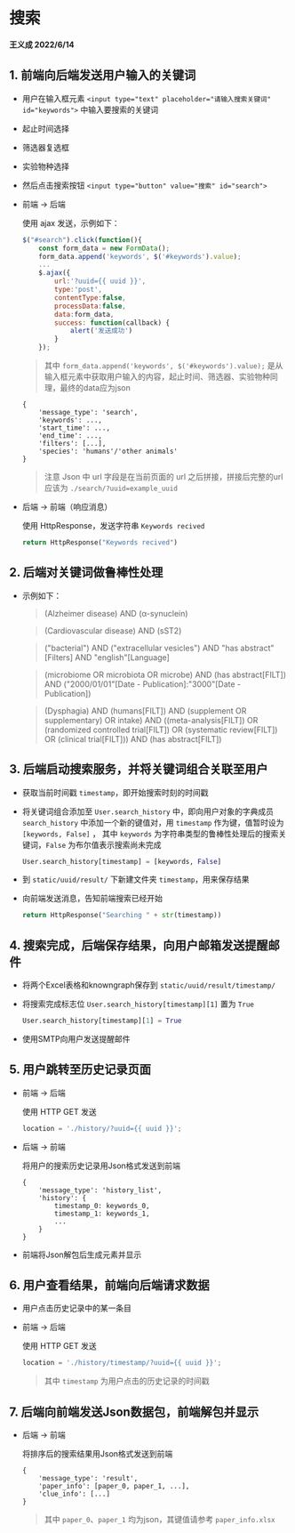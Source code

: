 # 搜索

**王义成 2022/6/14**

## 1. 前端向后端发送用户输入的关键词

* 用户在输入框元素 ```<input type="text" placeholder="请输入搜索关键词" id="keywords">``` 中输入要搜索的关键词

* 起止时间选择

* 筛选器复选框

* 实验物种选择

* 然后点击搜索按钮 ```<input type="button" value="搜索" id="search">```

* 前端 -> 后端

    使用 ajax 发送，示例如下：

    ```javascript
    $("#search").click(function(){
        const form_data = new FormData();
        form_data.append('keywords', $('#keywords').value);
        ...
        $.ajax({
            url:'?uuid={{ uuid }}',
            type:'post',
            contentType:false,
            processData:false,
            data:form_data,
            success: function(callback) {
                alert('发送成功')
            }
        });
    ```

    > 其中 ```form_data.append('keywords', $('#keywords').value);``` 是从输入框元素中获取用户输入的内容，起止时间、筛选器、实验物种同理，最终的data应为json 
    
    ```
    {
        'message_type': 'search', 
        'keywords': ..., 
        'start_time': ..., 
        'end_time': ..., 
        'filters': [...], 
        'species': 'humans'/'other animals'
    }
    ```

    > 注意 Json 中 url 字段是在当前页面的 url 之后拼接，拼接后完整的url应该为 ```./search/?uuid=example_uuid```

* 后端 -> 前端（响应消息）
    
    使用 HttpResponse，发送字符串 ```Keywords recived``` 
    
    ```python
    return HttpResponse("Keywords recived")
    ```

## 2. 后端对关键词做鲁棒性处理

* 示例如下：
    > (Alzheimer disease) AND (α-synuclein)

    > (Cardiovascular disease) AND (sST2)

    > ("bacterial") AND ("extracellular vesicles") AND "has abstract"[Filters] AND "english"[Language]

    > (microbiome OR microbiota OR microbe) AND (has abstract[FILT]) AND ("2000/01/01"[Date - Publication]:"3000"[Date - Publication])

    > (Dysphagia) AND (humans[FILT]) AND (supplement OR supplementary) OR intake) AND ((meta-analysis[FILT]) OR (randomized controlled trial[FILT]) OR (systematic review[FILT]) OR (clinical trial[FILT])) AND (has abstract[FILT])

## 3. 后端启动搜索服务，并将关键词组合关联至用户

* 获取当前时间戳 ```timestamp```，即开始搜索时刻的时间戳

* 将关键词组合添加至 ```User.search_history``` 中，即向用户对象的字典成员 ```search_history``` 中添加一个新的键值对，用 ```timestamp``` 作为键，值暂时设为 ```[keywords, False]``` ， 其中 ```keywords``` 为字符串类型的鲁棒性处理后的搜索关键词，```False``` 为布尔值表示搜索尚未完成

    ```python
    User.search_history[timestamp] = [keywords, False]
    ```

* 到 ```static/uuid/result/``` 下新建文件夹 ```timestamp```，用来保存结果

* 向前端发送消息，告知前端搜索已经开始

    ```python
    return HttpResponse("Searching " + str(timestamp))
    ```

## 4. 搜索完成，后端保存结果，向用户邮箱发送提醒邮件

* 将两个Excel表格和knowngraph保存到 ```static/uuid/result/timestamp/``` 

* 将搜索完成标志位 ```User.search_history[timestamp][1]``` 置为 ```True```

    ```python
    User.search_history[timestamp][1] = True
    ```

* 使用SMTP向用户发送提醒邮件

## 5. 用户跳转至历史记录页面

* 前端 -> 后端

    使用 HTTP GET 发送

    ```javascript
    location = './history/?uuid={{ uuid }}';
    ```

* 后端 -> 前端

    将用户的搜索历史记录用Json格式发送到前端

    ```
    {   
        'message_type': 'history_list',
        'history': {
            timestamp_0: keywords_0,
            timestamp_1: keywords_1,
            ...
        }
    }
    ```

* 前端将Json解包后生成元素并显示

## 6. 用户查看结果，前端向后端请求数据

* 用户点击历史记录中的某一条目

* 前端 -> 后端
    
    使用 HTTP GET 发送

    ```javascript
    location = './history/timestamp/?uuid={{ uuid }}';
    ```

    > 其中 ```timestamp``` 为用户点击的历史记录的时间戳

## 7. 后端向前端发送Json数据包，前端解包并显示

* 后端 -> 前端
    
    将排序后的搜索结果用Json格式发送到前端

    ```
    {   
        'message_type': 'result',
        'paper_info': [paper_0, paper_1, ...],
        'clue_info': [...]
    }
    ```

    > 其中 ```paper_0```、```paper_1``` 均为json，其键值请参考 ```paper_info.xlsx```
